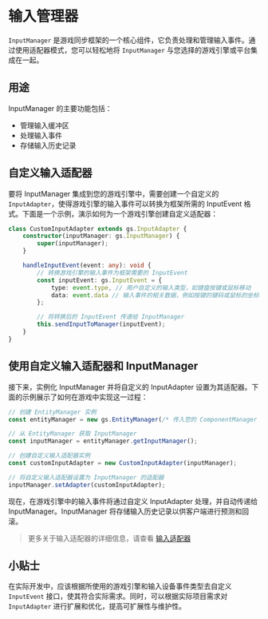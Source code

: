 # 输入管理器

`InputManager` 是游戏同步框架的一个核心组件，它负责处理和管理输入事件。通过使用适配器模式，您可以轻松地将 `InputManager` 与您选择的游戏引擎或平台集成在一起。

## 用途

InputManager 的主要功能包括：

- 管理输入缓冲区
- 处理输入事件
- 存储输入历史记录

## 自定义输入适配器

要将 InputManager 集成到您的游戏引擎中，需要创建一个自定义的 `InputAdapter`，使得游戏引擎的输入事件可以转换为框架所需的 InputEvent 格式。下面是一个示例，演示如何为一个游戏引擎创建自定义适配器：


```ts
class CustomInputAdapter extends gs.InputAdapter {
    constructor(inputManager: gs.InputManager) {
        super(inputManager);
    }

    handleInputEvent(event: any): void {
        // 转换游戏引擎的输入事件为框架需要的 InputEvent
        const inputEvent: gs.InputEvent = {
            type: event.type, // 用户自定义的输入类型，如键盘按键或鼠标移动
            data: event.data // 输入事件的相关数据，例如按键的键码或鼠标的坐标
        };

        // 将转换后的 InputEvent 传递给 InputManager
        this.sendInputToManager(inputEvent);
    }
}
```

## 使用自定义输入适配器和 InputManager

接下来，实例化 InputManager 并将自定义的 InputAdapter 设置为其适配器。下面的示例展示了如何在游戏中实现这一过程：

```ts
// 创建 EntityManager 实例
const entityManager = new gs.EntityManager(/* 传入您的 ComponentManager 实例列表 */);

// 从 EntityManager 获取 InputManager
const inputManager = entityManager.getInputManager();

// 创建自定义输入适配器实例
const customInputAdapter = new CustomInputAdapter(inputManager);

// 将自定义输入适配器设置为 InputManager 的适配器
inputManager.setAdapter(customInputAdapter);
```

现在，在游戏引擎中的输入事件将通过自定义 InputAdapter 处理，并自动传递给 InputManager。InputManager 将存储输入历史记录以供客户端进行预测和回滚。

> 更多关于输入适配器的详细信息，请查看 [输入适配器](custom-input-adapter.md)

## 小贴士

在实际开发中，应该根据所使用的游戏引擎和输入设备事件类型去自定义 `InputEvent` 接口，使其符合实际需求。同时，可以根据实际项目需求对 `InputAdapter` 进行扩展和优化，提高可扩展性与维护性。